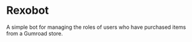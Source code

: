 # Rexobot

A simple bot for managing the roles of users who have purchased items from a Gumroad store.
